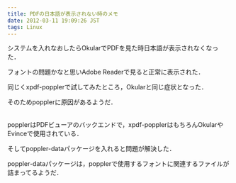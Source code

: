 ```yaml
---
title: PDFの日本語が表示されない時のメモ
date: 2012-03-11 19:09:26 JST
tags: Linux
---
```


システムを入れなおしたらOkularでPDFを見た時日本語が表示されなくなった．

フォントの問題かなと思いAdobe Readerで見ると正常に表示された．

同じくxpdf-popplerで試してみたところ，Okularと同じ症状となった．

そのためpopplerに原因があるようだ．

<br />popplerはPDFビューアのバックエンドで，xpdf-popplerはもちろんOkularやEvinceで使用されている．

そしてpoppler-dataパッケージを入れると問題が解決した．

poppler-dataパッケージは，popplerで使用するフォントに関連するファイルが詰まってるようだ．

